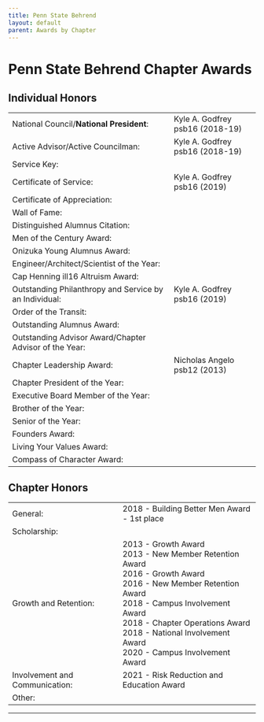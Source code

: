 ```yaml
---
title: Penn State Behrend
layout: default
parent: Awards by Chapter
---
```


<link rel="stylesheet" href="{{ '/assets/css/by_chapter.css' | relative_url }}">

# Penn State Behrend Chapter Awards

## Individual Honors

<table>
<tbody>

<tr>
<td>National Council/<b>National President</b>:</td>
<td>Kyle A. Godfrey psb16 (2018-19)
</td></tr>

<tr>
<td>Active Advisor/Active Councilman:</td>
<td>Kyle A. Godfrey psb16 (2018-19)
</td></tr>

<tr>
<td>Service Key:</td>
<td>
</td></tr>

<tr>
<td>Certificate of Service:</td>
<td>Kyle A. Godfrey psb16 (2019)
</td></tr>

<tr>
<td>Certificate of Appreciation:</td>
<td>
</td></tr>

<tr>
<td>Wall of Fame:</td>
<td>
</td></tr>

<tr>
<td>Distinguished Alumnus Citation:</td>
<td>
</td></tr>

<tr>
<td>Men of the Century Award:</td>
<td> 
</td></tr>

<tr>
<td>Onizuka Young Alumnus Award:</td>
<td>
</td></tr>

<tr>
<td>Engineer/Architect/Scientist of the Year:</td>
<td>
</td></tr>

<tr>
<td>Cap Henning ill16 Altruism Award:</td>
<td>
</td></tr>

<tr>
<td>Outstanding Philanthropy and Service by an Individual:</td>
<td>Kyle A. Godfrey psb16 (2019)
</td></tr>

<tr>
<td>Order of the Transit:</td>
<td>
</td></tr>

<tr>
<td>Outstanding Alumnus Award:</td>
<td>
</td></tr>

<tr>
<td>Outstanding Advisor Award/Chapter Advisor of the Year:</td>
<td>
</td></tr>

<tr>
<td>Chapter Leadership Award:</td>
<td>Nicholas Angelo psb12 (2013)
</td></tr>

<tr>
<td>Chapter President of the Year:</td>
<td>
</td></tr>

<tr>
<td>Executive Board Member of the Year:</td>
<td>
</td></tr>

<tr>
<td>Brother of the Year:</td>
<td>
</td></tr>

<tr>
<td>Senior of the Year:</td>
<td>
</td></tr>

<tr>
<td>Founders Award:</td>
<td>
</td></tr>

<tr>
<td>Living Your Values Award:</td>
<td>
</td></tr>

<tr>
<td>Compass of Character Award:</td>
<td>
</td></tr>

</tbody>
</table>

## Chapter Honors

<table>
<tbody>

<tr>
<td>General:</td>
<td>2018 - Building Better Men Award - 1st place
</td></tr>

<tr>
<td>Scholarship:</td>
<td>
</td></tr>

<tr>
<td>Growth and Retention:</td>
<td>2013 - Growth Award
<br>2013 - New Member Retention Award
<br>2016 - Growth Award
<br>2016 - New Member Retention Award
<br>2018 - Campus Involvement Award
<br>2018 - Chapter Operations Award
<br>2018 - National Involvement Award
<br>2020 - Campus Involvement Award
</td></tr>

<tr>
<td>Involvement and Communication:</td>
<td>2021 - Risk Reduction and Education Award

</td></tr>

<tr>
<td>Other:</td>
<td>
</td></tr>

</tbody>
</table>

---
